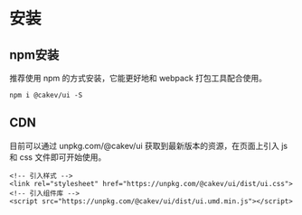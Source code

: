 # 安装

## npm安装

推荐使用 npm 的方式安装，它能更好地和 webpack 打包工具配合使用。

```
npm i @cakev/ui -S
```

## CDN
目前可以通过 unpkg.com/@cakev/ui 获取到最新版本的资源，在页面上引入 js 和 css 文件即可开始使用。

```
<!-- 引入样式 -->
<link rel="stylesheet" href="https://unpkg.com/@cakev/ui/dist/ui.css">
<!-- 引入组件库 -->
<script src="https://unpkg.com/@cakev/ui/dist/ui.umd.min.js"></script>
```
